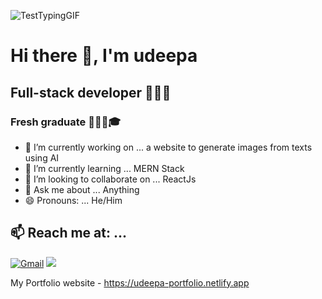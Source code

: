 ![TestTypingGIF](https://user-images.githubusercontent.com/68679420/229775450-1c333237-a39f-4398-b1fa-b8f1bc183837.gif)

# Hi there 👋, I'm udeepa 
## Full-stack developer 👨🏻‍💻
### Fresh graduate 👨🏻‍🎓🎓

- 🔭 I’m currently working on ... a website to generate images from texts using AI
- 🌱 I’m currently learning ... MERN Stack
- 👯 I’m looking to collaborate on ... ReactJs
- 💬 Ask me about ... Anything
- 😄 Pronouns: ... He/Him

## 📫 Reach me at: ... 

[![Gmail](https://img.shields.io/badge/-GMAIL-D14836?style=for-the-badge&logo=gmail&logoColor=white)](mailto:udeepaDG@gmail.com) [<img src="https://img.shields.io/badge/linkedin-%230077B5.svg?&style=for-the-badge&logo=linkedin&logoColor=white" />](https://www.linkedin.com/in/udeepa) 

My Portfolio website - https://udeepa-portfolio.netlify.app
